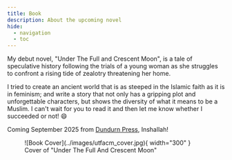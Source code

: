 ```yaml
---
title: Book
description: About the upcoming novel
hide: 
  - navigation
  - toc
---
```


My debut novel, "Under The Full and Crescent Moon", is a tale of speculative history following the trials of a young woman as she struggles to confront a rising tide of zealotry threatening her home.

I tried to create an ancient world that is as steeped in the Islamic faith as it is in feminism; and write a story that not only has a gripping plot and unforgettable characters, but shows the diversity of what it means to be a Muslim. I can't wait for you to read it and then let me know whether I succeeded or not! :smile:

Coming September 2025 from [Dundurn Press](https://www.dundurn.com/), Inshallah!

<figure markdown="span">
  ![Book Cover](../images/utfacm_cover.jpg){ width="300" }
  <figcaption>Cover of "Under The Full And Crescent Moon"</figcaption>
</figure>
